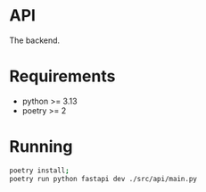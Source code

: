 # API

The backend.

# Requirements

* python >= 3.13
* poetry >= 2

# Running

```bash
poetry install;
poetry run python fastapi dev ./src/api/main.py
```